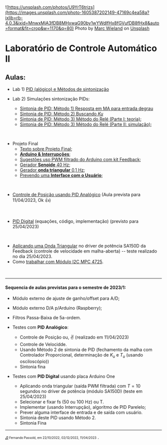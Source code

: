 <!-- title: Lab Controle 2 -->
![https://unsplash.com/photos/U9YrT6trizs](https://images.unsplash.com/photo-1605387202149-47169c4ea58a?ixlib=rb-4.0.3&ixid=MnwxMjA3fDB8MHxwaG90by1wYWdlfHx8fGVufDB8fHx8&auto=format&fit=crop&w=1170&q=80)
Photo by <a href="https://unsplash.com/@marcwieland95?utm_source=unsplash&utm_medium=referral&utm_content=creditCopyText">Marc Wieland</a> on <a href="https://unsplash.com/s/photos/sailing?utm_source=unsplash&utm_medium=referral&utm_content=creditCopyText">Unsplash</a>

# Laboratório de Controle Automático II

## Aulas:

* Lab 1) [PID (alógico) e Métodos de sintonização](Lab1/lab1.html) <!-- (aula de 13/10/2022). :white_check_mark: -->

* Lab 2) Simulações sintonização PIDs: 
  * [Sintonia de PID: Método 1) Resposta em MA para entrada degrau](aula2/aula2.html) <!-- (aula de 20/10/2022); :white_check_mark: -->
  * [Sintonia de PID: Método 2) Buscando *Ku*](aula2/aula2b.html) <!-- (aula de 20/10/2022); :white_check_mark: -->
  * [Sintonia de PID: Método 3) Método do Relé (Parte I: teoria)](https://fpassold.github.io/Controle_2/8_Ajuste_PID/Sintonia_PIDs_usando_ZN.html); <!-- (aula de 27/10/2022); :white_check_mark: -->
  * [Sintonia de PID: Método 3) Método do Relé (Parte II: simulação)](aula2/metodo_rele_2_simulink.html); <!-- (aula de 27/10/2022); :white_check_mark: -->

&nbsp;

* Projeto Final <!-- (Proposta não confirmada) (versão 1)** (**==cancelado== em 01/12/2022)**; -->
  * [Texto sobre Projeto Final](Projeto_Final/projeto_final.html); <!-- >:white_check_mark: -->
  * [**Arduino & Interrupções**](Arduino_Int/Arduino_Int.html); <!-- :white_check_mark: -->
  * [Sugestões uso PWM filtrado do Arduino com kit Feedback](Projeto_Final/parte_10_11_2022.html); <!-- :white_check_mark: -->
  * [Gerador **Senoide** 40 Hz](Projeto_Final/gerador_senoidal.html); <!-- :white_check_mark: -->
  * [Gerador **onda triangular** 0,1 Hz](Projeto_Final/onda_triangular.html); <!--  :white_check_mark: -->
  * [Prevendo uma **Interface com o Usuário**](Projeto_Final/interface_usuario.html);

&nbsp;

* [Controle de Posição usando PID Analógico](controle_posicao.html) (Aula prevista para 11/04/2023, Ok :+1:)

&nbsp;

* [PID Digital](PID/pid.html) (equações, código, implementação) (previsto para 25/04/2023)

&nbsp;

* [Aplicando uma Onda Triangular](onda_triangular_driver/triangular_no_driver.html) no driver de potência SA150D da Feedback (controle de velocidade em malha-aberta) -- teste realizado no dia 25/04/2023.
* Como [trabalhar com Módulo I2C MPC 4725](PID_Digital/modulo_DAC.html).

&nbsp;

---

#### Sequencia de aulas previstas para o semestre de 2023/1:

* Módulo externo de ajuste de ganho/offset para A/D;
* Módulo externo D/A p/Arduíno (Raspberry);
* Filtros Passa-Baixa de 5a-ordem.

* Testes com **PID Analógico**:
	* Controle de Posição ou, :v: (realizado em 11/04/2023)
	* Controle de Velocidde.
	* Usando Método 2 de sintonia de PID (fechamento da malha com Controlador Proporcional, determinação de $K_u$ e $T_u$ (usando osciloscópio))
	* Sintonia fina

* Testes com **PID Digital** usando placa Arduino One
  * Aplicando onda triangular (saída PWM filtrada) com $T=10$ segundos no driver de potência (módulo SA150D) (teste em 25/04/2023)
  * Selecionar e fixar fs (50 ou 100 Hz) ou T.
  * Implementar (usando Interrupção), algoritmo de PID  Parelelo;
  * Prever alguma interface de entrada e de saída com usuário.
  * Sintonia deste PID usando Método 2.
  * Sintonia Fina


<!--
  * [PIC com anti-windup](PID_anti_windup/PID_anti_windup_1.html) (página em desenvolvimento).

* **Trabalho Final** (Proposta não confirmada)
  
  * [**PID com Anti-Windup**](Trabalho_Final_2/trabalho_final_2_lab_controle_2_2022_2.html) 
-->  
  <!--(Data entrega: 08/12/2022) -->

-----

<font size="1">[♫](https://soundcloud.com/prmdmusic/sets/hotel-garuda-ft-violet-days) Fernando Passold, em 22/10/2022, 02/12/2022, 11/04/2023</font> .
